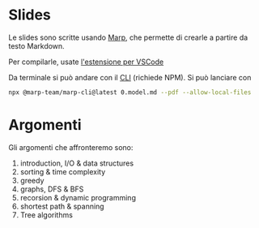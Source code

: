 # Slides

Le slides sono scritte usando [Marp](https://marp.app), che permette di crearle a partire da testo Markdown.

Per compilarle, usate [l'estensione per VSCode](https://marketplace.visualstudio.com/items?itemName=marp-team.marp-vscode)

Da terminale si può andare con il [CLI](https://github.com/marp-team/marp-cli) (richiede NPM). Si può lanciare con

```bash
npx @marp-team/marp-cli@latest 0.model.md --pdf --allow-local-files
```

# Argomenti

Gli argomenti che affronteremo sono:

1. introduction, I/O & data structures
2. sorting & time complexity
3. greedy
4. graphs, DFS & BFS
5. recorsion & dynamic programming
6. shortest path & spanning
7. Tree algorithms
